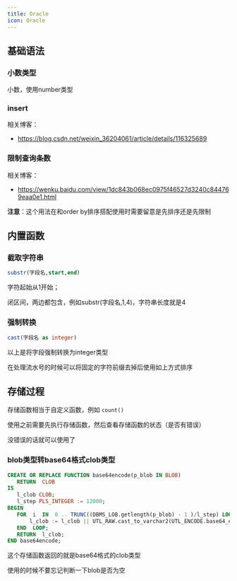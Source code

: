 ```yaml
---
title: Oracle
icon: Oracle
---
```


## 基础语法

### 小数类型

小数，使用number类型

### insert

相关博客：

- <https://blog.csdn.net/weixin_36204061/article/details/116325689>

### 限制查询条数

相关博客：

- <https://wenku.baidu.com/view/1dc843b068ec0975f46527d3240c844769eaa0e1.html>

**注意**：这个用法在和order by排序搭配使用时需要留意是先排序还是先限制

## 内置函数

### 截取字符串

```sql
substr(字段名,start,end)
```

字符起始从1开始；

闭区间，两边都包含，例如substr(字段名,1,4)，字符串长度就是4

### 强制转换

```sql
cast(字段名 as integer)
```

以上是将字段强制转换为integer类型

在处理流水号的时候可以将固定的字符前缀去掉后使用如上方式排序

## 存储过程

存储函数相当于自定义函数，例如 `count()`

使用之前需要先执行存储函数，然后查看存储函数的状态（是否有错误）

没错误的话就可以使用了

### blob类型转base64格式clob类型

```sql
CREATE OR REPLACE FUNCTION base64encode(p_blob IN BLOB)
   RETURN  CLOB
IS
   l_clob CLOB;
   l_step PLS_INTEGER := 12000; 
BEGIN
   FOR  i  IN  0 .. TRUNC((DBMS_LOB.getlength(p_blob) - 1 )/l_step) LOOP
	   l_clob := l_clob || UTL_RAW.cast_to_varchar2(UTL_ENCODE.base64_encode(DBMS_LOB.substr(p_blob, l_step, i * l_step + 1)));
   END  LOOP;
   RETURN  l_clob;
END base64encode;
```

这个存储函数返回的就是base64格式的clob类型

使用的时候不要忘记判断一下blob是否为空

